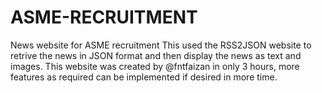 # ASME-RECRUITMENT
News website for ASME recruitment
This used the RSS2JSON website to retrive the news in JSON format and then display the news as text and images.
This website was created by @fntfaizan in only 3 hours, more features as required can be implemented if desired in more time.
